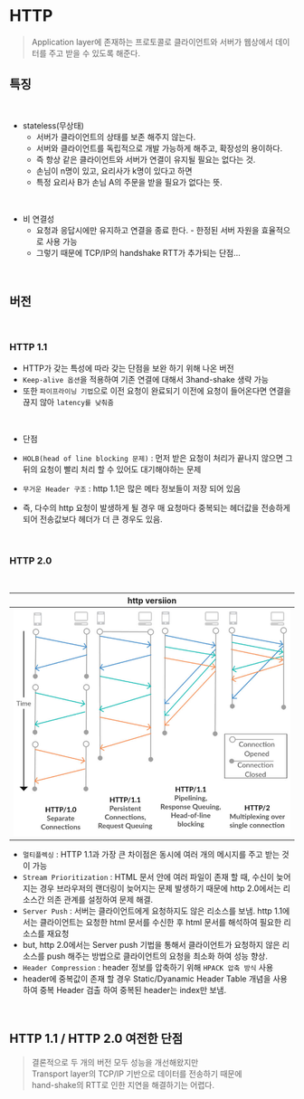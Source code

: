 # HTTP

> Application layer에 존재하는 프로토콜로 클라이언트와 서버가 웹상에서 데이터를 주고 받을 수 있도록 해준다.

## 특징

</br>

- stateless(무상태)
  - 서버가 클라이언트의 상태를 보존 해주지 않는다.
  - 서버와 클라이언트를 독립적으로 개발 가능하게 해주고, 확장성의 용이하다.
  - 즉 항상 같은 클라이언트와 서버가 연결이 유지될 필요는 없다는 것.
  - 손님이 n명이 있고, 요리사가 k명이 있다고 하면
  - 특정 요리사 B가 손님 A의 주문을 받을 필요가 없다는 뜻.

</br>

- 비 연결성
  - 요청과 응답시에만 유지하고 연결을 종료 한다. - 한정된 서버 자원을 효율적으로 사용 가능
  - 그렇기 때문에 TCP/IP의 handshake RTT가 추가되는 단점...

</br>

## 버전

</br>

### HTTP 1.1

- HTTP가 갖는 특성에 따라 갖는 단점을 보완 하기 위해 나온 버전
- `Keep-alive 옵션`을 적용하여 기존 연결에 대해서 3hand-shake 생략 가능
- 또한 `파이프라이닝 기법`으로 이전 요청이 완료되기 이전에 요청이 들어온다면 연결을 끊지 않아 `latency를 낮춰줌`

</br>

- 단점

- `HOLB(head of line blocking 문제)` : 먼저 받은 요청이 처리가 끝나지 않으면 그 뒤의 요청이 빨리 처리 할 수 있어도 대기해야하는 문제
- `무거운 Header 구조` : http 1.1은 많은 메타 정보들이 저장 되어 있음
- 즉, 다수의 http 요청이 발생하게 될 경우 매 요청마다 중복되는 헤더값을 전송하게 되어 전송값보다 헤더가 더 큰 경우도 있음.

</br>

### HTTP 2.0

</br>

|                 http versiion                 |
| :-------------------------------------------: |
| ![http version img](../res/http-versions.png) |

- `멀티플렉싱` : HTTP 1.1과 가장 큰 차이점은 동시에 여러 개의 메시지를 주고 받는 것이 가능
- `Stream Prioritization` : HTML 문서 안에 여러 파일이 존재 할 때, 수신이 늦어지는 경우 브라우저의 랜더링이 늦어지는 문제 발생하기 때문에 http 2.0에서는 리소스간 의존 관계를 설정하여 문제 해결.
- `Server Push` : 서버는 클라이언트에게 요청하지도 않은 리소스를 보냄. http 1.1에서는 클라이언트는 요청한 html 문서를 수신한 후 html 문서를 해석하여 필요한 리소스를 재요청
- but, http 2.0에서는 Server push 기법을 통해서 클라이언트가 요청하지 않은 리소스를 push 해주는 방법으로 클라이언트의 요청을 최소화 하여 성능 향상.
- `Header Compression` : header 정보를 압축하기 위해 `HPACK 압축 방식` 사용
- header에 중복값이 존재 할 경우 Static/Dyanamic Header Table 개념을 사용하여 중복 Header 검출 하여 중복된 header는 index만 보냄.

</br>

## HTTP 1.1 / HTTP 2.0 여전한 단점

> 결론적으로 두 개의 버전 모두 성능을 개선해왔지만  
> Transport layer의 TCP/IP 기반으로 데이터를 전송하기 때문에  
> hand-shake의 RTT로 인한 지연을 해결하기는 어렵다.
